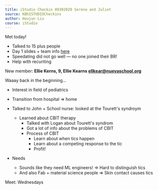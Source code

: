```yaml
---
title: iStudio Checkin 09302020 Serena and Juliet
source: KBhISTUDIOCheckins
author: Houjun Liu
course: iStudio
---
```



Met today!

- Talked to 15 plus people
- Day 1 slides + team info [here](https://docs.google.com/presentation/d/1YcA8-5zK0XeW3Svo-yf7KX2uEtmNWOp9JUxxLsO8Zpo/edit?usp=sharing)
- Speedating did not go well — no one joined their BR!
- Help with recuriting

New member: **Ellie Kerns, 9, Ellie Kearns <ellkear@nuevaschool.org>**

Waaay back in the beginning...

* Interest in field of pediatrics
* Transition from hospital => home
* Talked to John + School nurse: looked at the Tourett's syndroym
	* Learned about CBIT therapy
		* Talked with Logan about Tourett's syndrom
		* Got a lot of info about the problems of CBIT
		* Process of CBIT
			* Learn about when tics happen
			* Learn about a competing response to the tic
			* Profit!
			
* Needs
	* Sounds like they need ML engineers! => Hard to distinguish tics
	* And also Fab + material science people => Skin contact causes tics

Meet: Wednesdays



